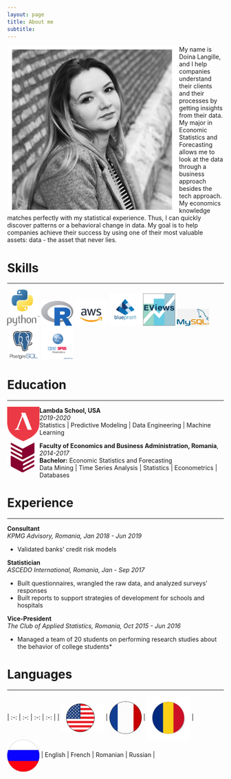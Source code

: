 ```yaml
---
layout: page
title: About me
subtitle: 
---
```

<img align="left" src="/img/about_me/IMG_1604.JPG" width="400"> My name is Doina Langille, and I help companies understand their clients and their processes by getting insights from their data. My major in Economic Statistics and Forecasting allows me to look at the data through a business approach besides the tech approach. My economics knowledge matches perfectly with my statistical experience. Thus, I can quickly discover patterns or a behavioral change in data. My goal is to help companies achieve their success by using one of their most valuable assets: data - the asset that never lies. 

# Skills

---

<p float="left">
  <img src="/img/about_me/py.jpg" width="75" />
  <img src="/img/about_me/R.png" width="75" /> 
  <img src="/img/about_me/aws.jpg" width="75" />
  <img src="/img/about_me/blueprism.jpg" width="75" />
  <img src="/img/about_me/eviews.png" width="75" />
  <img src="/img/about_me/my_sql.png" width="75" />
  <img src="/img/about_me/postgres.png" width="75" />
  <img src="/img/about_me/spss.png" width="75" />
</p>

# Education

---

<img align="left" src="/img/about_me/lambda.png" width="75"> **Lambda School, USA**  
*2019-2020*  
Statistics \| Predictive Modeling \| Data Engineering \| Machine Learning

<img align="left" src="/img/about_me/feea.png" width="75"> **Faculty of Economics and Business Administration​, Romania**, *2014-2017*  
**Bachelor:** Economic Statistics and Forecasting  
Data Mining \| Time Series Analysis \| Statistics \| Econometrics \| Databases

# Experience

---

**Consultant**  
*KPMG Advisory, Romania, Jan 2018 - Jun 2019*  
- Validated banks’ credit risk models


**Statistician**  
*ASCEDO International, Romania, Jan - Sep 2017*  
- Built questionnaires, wrangled the raw data, and analyzed surveys’ responses  
- Built reports to support strategies of development for schools and hospitals


**Vice-President**  
*The Club of Applied Statistics, Romania, Oct 2015 - Jun 2016*  
- Managed a team of 20 students on performing research studies about the behavior of college students*


# Languages

---

| :-: | :-: | :-: | :-: |
| <img align="center" src="/img/about_me/usa.jpg" width="100"> | <img align="center" src="/img/about_me/fr.png" width="75"> | <img align="center" src="/img/about_me/ro.jpg" width="100"> | <img align="center" src="/img/about_me/ru.jpg" width="75">
| English | French | Romanian | Russian |
